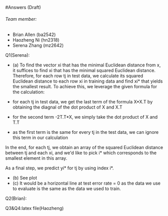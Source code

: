 #Answers (Draft)

###### Team member:
- Brian Allen (ba2542)
- Haozheng Ni (hn2318)
- Serena Zhang (mz2642)

Q1(Serena):

* (a) To find the vector xi that has the minimal Euclidean distance from x, it suffices to find xi that has the minimal squared Euclidean distance. Therefore, for each row tj in test data, we calculate its squared Euclidean distance to each row xi in training data and find xi\* that yields the smallest result. To achieve this, we leverage the given formula for the calculation:

 *  for each tj in test data, we get the last term of the formula X\*X.T by obtaining the diagnal of the dot product of X and X.T
 * for the second term -2T.T\*X, we simply take the dot product of X and T.T
 * as the first term is the same for every tj in the test data, we can ignore this term in our calculation

In the end, for each tj, we obtain an array of the squared Euclidean distance between tj and each xi, and we'd like to pick i\* which corresponds to the smallest element in this array. 

As a final step, we predict yi\* for tj by using index i*.
* (b) See plot
* (c) It would be a horizontal line at test error rate = 0 as the data we use to evaluate is the same as the data we used to train.

Q2(Brian):

Q3&Q4:latex file(Haozheng)
